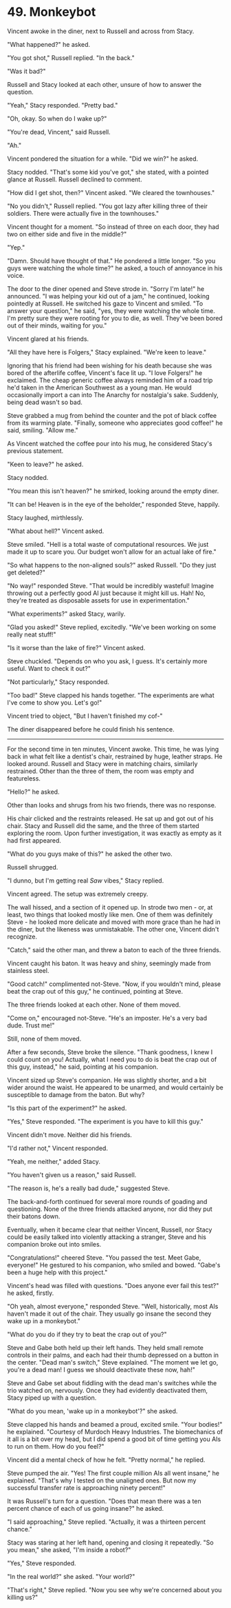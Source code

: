 # 49. Monkeybot

Vincent awoke in the diner, next to Russell and across from Stacy.

"What happened?" he asked.

"You got shot," Russell replied. "In the back."

"Was it bad?" 

Russell and Stacy looked at each other, unsure of how to answer the question.

"Yeah," Stacy responded. "Pretty bad."

"Oh, okay. So when do I wake up?"

"You're dead, Vincent," said Russell.

"Ah."

Vincent pondered the situation for a while. "Did we win?" he asked.

Stacy nodded. "That's some kid you've got," she stated, with a pointed glance at Russell. Russell declined to comment.

"How did I get shot, then?" Vincent asked. "We cleared the townhouses."

"No you didn't," Russell replied. "You got lazy after killing three of their soldiers. There were actually five in the townhouses."

Vincent thought for a moment. "So instead of three on each door, they had two on either side and five in the middle?"

"Yep."

"Damn. Should have thought of that." He pondered a little longer. "So you guys were watching the whole time?" he asked, a touch of annoyance in his voice.

The door to the diner opened and Steve strode in. "Sorry I'm late!" he announced. "I was helping your kid out of a jam," he continued, looking pointedly at Russell. He switched his gaze to Vincent and smiled. "To answer your question," he said, "yes, they were watching the whole time. I'm pretty sure they were rooting for you to die, as well. They've been bored out of their minds, waiting for you."

Vincent glared at his friends.

"All they have here is Folgers," Stacy explained. "We're keen to leave."

Ignoring that his friend had been wishing for his death because she was bored of the afterlife coffee, Vincent's face lit up. "I love Folgers!" he exclaimed. The cheap generic coffee always reminded him of a road trip he'd taken in the American Southwest as a young man. He would occasionally import a can into The Anarchy for nostalgia's sake. Suddenly, being dead wasn't so bad.

Steve grabbed a mug from behind the counter and the pot of black coffee from its warming plate. "Finally, someone who appreciates good coffee!" he said, smiling. "Allow me."

As Vincent watched the coffee pour into his mug, he considered Stacy's previous statement.

"Keen to leave?" he asked.

Stacy nodded.

"You mean this isn't heaven?" he smirked, looking around the empty diner.

"It can be! Heaven is in the eye of the beholder," responded Steve, happily.

Stacy laughed, mirthlessly.

"What about hell?" Vincent asked.

Steve smiled. "Hell is a total waste of computational resources. We just made it up to scare you. Our budget won't allow for an actual lake of fire."

"So what happens to the non-aligned souls?" asked Russell. "Do they just get deleted?"

"No way!" responded Steve. "That would be incredibly wasteful! Imagine throwing out a perfectly good AI just because it might kill us. Hah! No, they're treated as disposable assets for use in experimentation."

"What experiments?" asked Stacy, warily.

"Glad you asked!" Steve replied, excitedly. "We've been working on some really neat stuff!"

"Is it worse than the lake of fire?" Vincent asked.

Steve chuckled. "Depends on who you ask, I guess. It's certainly more useful. Want to check it out?"

"Not particularly," Stacy responded.

"Too bad!" Steve clapped his hands together. "The experiments are what I've come to show you. Let's go!"

Vincent tried to object, "But I haven't finished my cof-"

The diner disappeared before he could finish his sentence.

******

For the second time in ten minutes, Vincent awoke. This time, he was lying back in what felt like a dentist's chair, restrained by huge, leather straps. He looked around. Russell and Stacy were in matching chairs, similarly restrained. Other than the three of them, the room was empty and featureless.

"Hello?" he asked.

Other than looks and shrugs from his two friends, there was no response.

His chair clicked and the restraints released. He sat up and got out of his chair. Stacy and Russell did the same, and the three of them started exploring the room. Upon further investigation, it was exactly as empty as it had first appeared.

"What do you guys make of this?" he asked the other two.

Russell shrugged.

"I dunno, but I'm getting real _Saw_ vibes," Stacy replied.

Vincent agreed. The setup was extremely creepy.

The wall hissed, and a section of it opened up. In strode two men - or, at least, two things that looked mostly like men. One of them was definitely Steve - he looked more delicate and moved with more grace than he had in the diner, but the likeness was unmistakable. The other one, Vincent didn't recognize.

"Catch," said the other man, and threw a baton to each of the three friends.

Vincent caught his baton. It was heavy and shiny, seemingly made from stainless steel.

"Good catch!" complimented not-Steve. "Now, if you wouldn't mind, please beat the crap out of this guy," he continued, pointing at Steve.

The three friends looked at each other. None of them moved.

"Come on," encouraged not-Steve. "He's an imposter. He's a very bad dude. Trust me!"

Still, none of them moved.

After a few seconds, Steve broke the silence. "Thank goodness, I knew I could count on you! Actually, what I need you to do is beat the crap out of this guy, instead," he said, pointing at his companion.

Vincent sized up Steve's companion. He was slightly shorter, and a bit wider around the waist. He appeared to be unarmed, and would certainly be susceptible to damage from the baton. But why?

"Is this part of the experiment?" he asked.

"Yes," Steve responded. "The experiment is you have to kill this guy."

Vincent didn't move. Neither did his friends.

"I'd rather not," Vincent responded.

"Yeah, me neither," added Stacy.

"You haven't given us a reason," said Russell.

"The reason is, he's a really bad dude," suggested Steve.

The back-and-forth continued for several more rounds of goading and questioning. None of the three friends attacked anyone, nor did they put their batons down.

Eventually, when it became clear that neither Vincent, Russell, nor Stacy could be easily talked into violently attacking a stranger, Steve and his companion broke out into smiles.

"Congratulations!" cheered Steve. "You passed the test. Meet Gabe, everyone!" He gestured to his companion, who smiled and bowed. "Gabe's been a huge help with this project."

Vincent's head was filled with questions. "Does anyone ever fail this test?" he asked, firstly.

"Oh yeah, almost everyone," responded Steve. "Well, historically, most AIs haven't made it out of the chair. They usually go insane the second they wake up in a monkeybot."

"What do you do if they try to beat the crap out of you?"

Steve and Gabe both held up their left hands. They held small remote controls in their palms, and each had their thumb depressed on a button in the center. "Dead man's switch," Steve explained. "The moment we let go, you're a dead man! I guess we should deactivate these now, hah!"

Steve and Gabe set about fiddling with the dead man's switches while the trio watched on, nervously. Once they had evidently deactivated them, Stacy piped up with a question.

"What do you mean, 'wake up in a monkeybot'?" she asked.

Steve clapped his hands and beamed a proud, excited smile. "Your bodies!" he explained. "Courtesy of Murdoch Heavy Industries. The biomechanics of it all is a bit over my head, but I did spend a good bit of time getting you AIs to run on them. How do you feel?"

Vincent did a mental check of how he felt. "Pretty normal," he replied.

Steve pumped the air. "Yes! The first couple million AIs all went insane," he explained. "That's why I tested on the unaligned ones. But now my successful transfer rate is approaching ninety percent!"

It was Russell's turn for a question. "Does that mean there was a ten percent chance of each of us going insane?" he asked.

"I said approaching," Steve replied. "Actually, it was a thirteen percent chance."

Stacy was staring at her left hand, opening and closing it repeatedly. "So you mean," she asked, "I'm inside a robot?"

"Yes," Steve responded.

"In the real world?" she asked. "Your world?"

"That's right," Steve replied. "Now you see why we're concerned about you killing us?"
